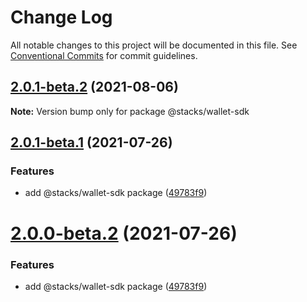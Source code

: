 # Change Log

All notable changes to this project will be documented in this file.
See [Conventional Commits](https://conventionalcommits.org) for commit guidelines.

## [2.0.1-beta.2](https://github.com/blockstack/stacks.js/compare/v2.0.1-beta.1...v2.0.1-beta.2) (2021-08-06)

**Note:** Version bump only for package @stacks/wallet-sdk





## [2.0.1-beta.1](https://github.com/blockstack/stacks.js/compare/v2.0.0-beta.1...v2.0.1-beta.1) (2021-07-26)


### Features

* add @stacks/wallet-sdk package ([49783f9](https://github.com/blockstack/stacks.js/commit/49783f9713e7a016909f76ab816fdd486d22daae))





# [2.0.0-beta.2](https://github.com/blockstack/stacks.js/compare/v2.0.0-beta.1...v2.0.0-beta.2) (2021-07-26)


### Features

* add @stacks/wallet-sdk package ([49783f9](https://github.com/blockstack/stacks.js/commit/49783f9713e7a016909f76ab816fdd486d22daae))
